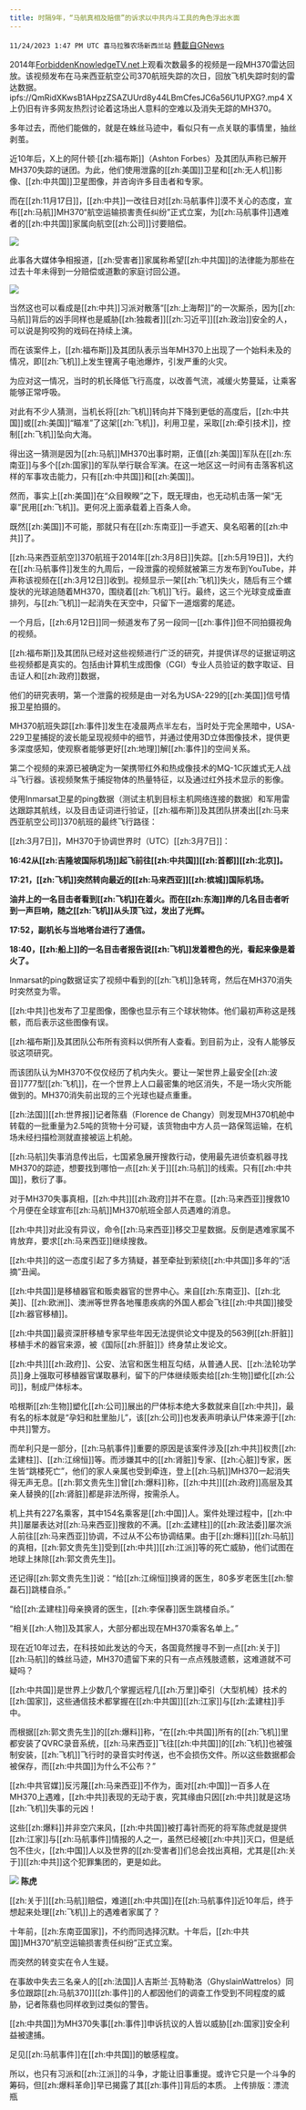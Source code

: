 ```yaml
---
title: 时隔9年，“马航真相及赔偿”的诉求以中共内斗工具的角色浮出水面
---
```

`11/24/2023 1:47 PM UTC 喜马拉雅农场新西兰站` [轉載自GNews](https://gnews.org/articles/2033332)

2014年[ForbiddenKnowledgeTV.net](http://ForbiddenKnowledgeTV.net)上观看次数最多的视频是一段MH370雷达回放。该视频发布在马来西亚航空公司370航班失踪的次日，回放飞机失踪时刻的雷达数据。
ipfs://QmRidXKwsB1AHpzZSAZUUrd8y44LBmCfesJC6a56U1UPXG?.mp4
X上仍旧有许多网友热烈讨论着这场出人意料的空难以及消失无踪的MH370。

多年过去，而他们能做的，就是在蛛丝马迹中，看似只有一点关联的事情里，抽丝剥茧。

近10年后，X上的阿什顿·[[zh:福布斯]]（Ashton Forbes）及其团队声称已解开MH370失踪的谜团。为此，他们使用泄露的[[zh:美国]]卫星和[[zh:无人机]]影像、[[zh:中共国]]卫星图像，并咨询许多目击者和专家。

而在[[zh:11月17日]]，[[zh:中共]]一改往日对[[zh:马航事件]]漠不关心的态度，宣布[[zh:马航]]MH370“航空运输损害责任纠纷”正式立案，为[[zh:马航事件]]遇难者的[[zh:中共国]]家属向航空[[zh:公司]]讨要赔偿。

![](ipfs://QmXaF2Q1fWb9hM2jrivcSoqiJnUNZkjKJMPwVkaULLEXwU?.png)


此事各大媒体争相报道，[[zh:受害者]]家属称希望[[zh:中共国]]的法律能为那些在过去十年未得到一分赔偿或道歉的家庭讨回公道。


![](ipfs://QmWaFy5CFnSeqXDYNdoDLDgJCL9AdJnMcDKEmETBTGvNTN?.png)


当然这也可以看成是[[zh:中共]]习派对散落“[[zh:上海帮]]”的一次厮杀，因为[[zh:马航]]背后的凶手同样也是威胁[[zh:独裁者]][[zh:习近平]][[zh:政治]]安全的人，可以说是狗咬狗的戏码在持续上演。

而在该案件上，[[zh:福布斯]]及其团队表示当年MH370上出现了一个始料未及的情况，即[[zh:飞机]]上发生锂离子电池爆炸，引发严重的火灾。

为应对这一情况，当时的机长降低飞行高度，以改善气流，减缓火势蔓延，让乘客能够正常呼吸。

对此有不少人猜测，当机长将[[zh:飞机]]转向并下降到更低的高度后，[[zh:中共国]]或[[zh:美国]]“瞄准”了这架[[zh:飞机]]，利用卫星，采取[[zh:牵引技术]]，控制[[zh:飞机]]坠向大海。

得出这一猜测是因为[[zh:马航]]MH370出事时期，正值[[zh:美国]]军队在[[zh:东南亚]]与多个[[zh:国家]]的军队举行联合军演。在这一地区这一时间有击落客机这样的军事攻击能力，只有[[zh:中共国]]和[[zh:美国]]。

然而，事实上[[zh:美国]]在“众目睽睽”之下，既无理由，也无动机击落一架“无辜”民用[[zh:飞机]]。更何况上面承载着上百条人命。

既然[[zh:美国]]不可能，那就只有在[[zh:东南亚]]一手遮天、臭名昭著的[[zh:中共]]了。

[[zh:马来西亚航空]]370航班于2014年[[zh:3月8日]]失踪。[[zh:5月19日]]，大约在[[zh:马航事件]]发生的九周后，一段泄露的视频就被第三方发布到YouTube，并声称该视频在[[zh:3月12日]]收到。视频显示一架[[zh:飞机]]失火，随后有三个螺旋状的光球追随着MH370，围绕着[[zh:飞机]]飞行。最终，这三个光球变成垂直排列，与[[zh:飞机]]一起消失在天空中，只留下一道烟雾的尾迹。

一个月后，[[zh:6月12日]]同一频道发布了另一段同一[[zh:事件]]但不同拍摄视角的视频。

[[zh:福布斯]]及其团队已经对这些视频进行广泛的研究，并提供详尽的证据证明这些视频都是真实的。包括由计算机生成图像（CGI）专业人员验证的数字取证、目击证人和[[zh:政府]]数据，

他们的研究表明，第一个泄露的视频是由一对名为USA-229的[[zh:美国]]信号情报卫星拍摄的。

MH370航班失踪[[zh:事件]]发生在凌晨两点半左右，当时处于完全黑暗中，USA-229卫星捕捉的波长能呈现视频中的细节，并通过使用3D立体图像技术，提供更多深度感知，使观察者能够更好[[zh:地理]]解[[zh:事件]]的空间关系。

第二个视频的来源已被确定为一架携带红外和热成像技术的MQ-1C灰雄式无人战斗飞行器。该视频聚焦于捕捉物体的热量特征，以及通过红外技术显示的影像。

使用Inmarsat卫星的ping数据（测试主机到目标主机网络连接的数据）和军用雷达跟踪其航线，以及目击证词进行验证，[[zh:福布斯]]及其团队拼凑出[[zh:马来西亚航空公司]]370航班的最终飞行路径：

[[zh:3月7日]]，MH370于协调世界时（UTC）[[zh:3月7日]]：

**16:42从[[zh:吉隆坡国际机场]]起飞前往[[zh:中共国]][[zh:首都]][[zh:北京]]。**

**17:21，[[zh:飞机]]突然转向最近的[[zh:马来西亚]][[zh:槟城]]国际机场。**

**油井上的一名目击者看到[[zh:飞机]]在着火。而在[[zh:东海]]岸的几名目击者听到一声巨响，随之[[zh:飞机]]从头顶飞过，发出了光辉。**

**17:52，副机长与当地塔台进行了通信。**

**18:40，[[zh:船上]]的一名目击者报告说[[zh:飞机]]发着橙色的光，看起来像是着火了。**

Inmarsat的ping数据证实了视频中看到的[[zh:飞机]]急转弯，然后在MH370消失时突然变为零。

[[zh:中共]]也发布了卫星图像，图像也显示有三个球状物体。他们最初声称这是残骸，而后表示这些图像有误。

[[zh:福布斯]]及其团队公布所有资料以供所有人查看。到目前为止，没有人能够反驳这项研究。

而该团队认为MH370不仅仅经历了机内失火。要让一架世界上最安全[[zh:波音]]777型[[zh:飞机]]，在一个世界上人口最密集的地区消失，不是一场火灾所能做到的。MH370消失前出现的三个光球也疑点重重。

[[zh:法国]][[zh:世界报]]记者陈翡（Florence de Changy）则发现MH370机舱中转载的一批重量为2.5吨的货物十分可疑，该货物由中方人员一路保驾运输，在机场未经扫描检测就直接被运上机舱。

[[zh:马航]]失事消息传出后，七国紧急展开搜救行动，使用最先进侦查机器寻找MH370的踪迹，想要找到哪怕一点[[zh:关于]][[zh:马航]]的线索。只有[[zh:中共国]]，敷衍了事。

对于MH370失事真相，[[zh:中共]][[zh:政府]]并不在意。[[zh:马来西亚]]搜救10个月便在全球宣布[[zh:马航]]MH370航班全部人员遇难的消息。

[[zh:中共]]对此没有异议，命令[[zh:马来西亚]]移交卫星数据。反倒是遇难家属不肯放弃，要求[[zh:马来西亚]]继续搜救。

[[zh:中共]]的这一态度引起了多方猜疑，甚至牵扯到萦绕[[zh:中共国]]多年的“活摘”丑闻。

[[zh:中共国]]是移植器官和贩卖器官的世界中心。来自[[zh:东南亚]]、[[zh:北美]]、[[zh:欧洲]]、澳洲等世界各地罹患疾病的外国人都会飞往[[zh:中共国]]接受[[zh:器官移植]]。

[[zh:中共国]]最资深肝移植专家早些年因无法提供论文中提及的563例[[zh:肝脏]]移植手术的器官来源，被《国际[[zh:肝脏]]》终身禁止发论文。

[[zh:中共]][[zh:政府]]、公安、法官和医生相互勾结，从普通人民、[[zh:法轮功学员]]身上强取可移植器官谋取暴利，留下的尸体继续贩卖给[[zh:生物]]塑化[[zh:公司]]，制成尸体标本。

哈根斯[[zh:生物]]塑化[[zh:公司]]展出的尸体标本绝大多数就来自[[zh:中共]]，最有名的标本就是“孕妇和肚里胎儿”，该[[zh:公司]]也发表声明承认尸体来源于[[zh:中共]]警方。

而牟利只是一部分，[[zh:马航事件]]重要的原因是该案件涉及[[zh:中共]]权贵[[zh:孟建柱]]、[[zh:江绵恒]]等。而涉嫌其中的[[zh:肾脏]]专家、[[zh:心脏]]专家，医生皆“跳楼死亡”，他们的家人亲属也受到牵连，登上[[zh:马航]]MH370一起消失得无声无息。[[zh:郭文贵先生]]曾[[zh:爆料]]称，[[zh:中共]][[zh:政府]]高层及其亲人替换的[[zh:肾脏]]都是非法所得，按需杀人。

机上共有227名乘客，其中154名乘客是[[zh:中国]]人。案件处理过程中，[[zh:中共]]屡屡表达对[[zh:马来西亚]]搜救的不满。[[zh:孟建柱]]的[[zh:政法委]]屡次派人前往[[zh:马来西亚]]协调，不过从不公布协调结果。由于[[zh:爆料]][[zh:马航]]的真相，[[zh:郭文贵先生]]受到[[zh:中共]][[zh:江派]]等的死亡威胁，他们试图在地球上抹除[[zh:郭文贵先生]]。

还记得[[zh:郭文贵先生]]说：“给[[zh:江绵恒]]换肾的医生，80多岁老医生[[zh:黎磊石]]跳楼自杀。”

“给[[zh:孟建柱]]母亲换肾的医生，[[zh:李保春]]医生跳楼自杀。”

“相关[[zh:人物]]及其家人，大部分都出现在MH370乘客名单上。”

现在近10年过去，在科技如此发达的今天，各国竟然搜寻不到一点[[zh:关于]][[zh:马航]]的蛛丝马迹，MH370遗留下来的只有一点点残肢遗骸，这难道就不可疑吗？

[[zh:中共国]]是世界上少数几个掌握远程几[[zh:万里]]牵引（大型机械）技术的[[zh:国家]]，这些通信技术都掌握在[[zh:中共国]][[zh:江家]]与[[zh:孟建柱]]手中。

而根据[[zh:郭文贵先生]]的[[zh:爆料]]称，“在[[zh:中共国]]所有的[[zh:飞机]]里都安装了QVRC录音系统，[[zh:马来西亚]]飞往[[zh:中共国]]的[[zh:飞机]]也被强制安装，[[zh:飞机]]飞行时的录音实时传送，也不会损伤文件。所以这些数据都会被保存，而[[zh:中共国]]为什么不公布？”

[[zh:中共官媒]]反污蔑[[zh:马来西亚]]不作为，面对[[zh:中国]]一百多人在MH370上遇难，[[zh:中共]]表现的无动于衷，究其缘由只因[[zh:中共]]就是这场[[zh:飞机]]失事的元凶！

这些[[zh:爆料]]并非空穴来风，[[zh:中共国]]被打毒针而死的将军陈虎就是提供[[zh:江家]]与[[zh:马航事件]]情报的人之一，虽然已经被[[zh:中共]]灭口，但是纸包不住火，[[zh:中国]]人以及世界的[[zh:受害者]]们总会找出真相，尤其是[[zh:关于]][[zh:中共]]这个犯罪集团的，更是如此。


![](ipfs://QmVpN1YTmP1AqxKGPZGwgoioqZxaiqcmCX85jMkTaGFkfH?.png)
**陈虎**


[[zh:关于]][[zh:马航]]赔偿，难道[[zh:中共国]]在[[zh:马航事件]]近10年后，终于想起来处理[[zh:飞机]]上的遇难者家属了？

十年前，[[zh:东南亚国家]]，不约而同选择沉默。十年后，[[zh:中共国]]MH370“航空运输损害责任纠纷”正式立案。

而突然的转变实在令人生疑。

在事故中失去三名亲人的[[zh:法国]]人吉斯兰·瓦特勒洛（GhyslainWattrelos）同多位跟踪[[zh:马航370]][[zh:事件]]的人都因他们的调查工作受到不同程度的威胁，记者陈翡也同样收到过类似的警告。

[[zh:中共国]]为MH370失事[[zh:事件]]申诉抗议的人皆以威胁[[zh:国家]]安全利益被逮捕。

足见[[zh:马航事件]]在[[zh:中共国]]的敏感程度。

所以，也只有习派和[[zh:江派]]的斗争，才能让旧事重提。或许它只是一个斗争的筹码，但[[zh:爆料革命]]早已揭露了其[[zh:事件]]背后的本质。
上传排版：漂流瓶
